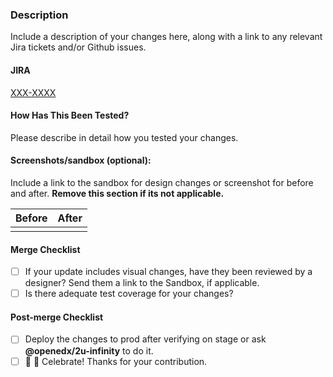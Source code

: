 ### Description

Include a description of your changes here, along with a link to any relevant Jira tickets and/or Github issues.

#### JIRA

[XXX-XXXX](https://2u-internal.atlassian.net/browse/XXX-XXXX)

#### How Has This Been Tested?

Please describe in detail how you tested your changes.

#### Screenshots/sandbox (optional):

Include a link to the sandbox for design changes or screenshot for before and after. **Remove this section if its not applicable.**

|Before|After|
|-------|-----|
|      |      |

#### Merge Checklist

* [ ] If your update includes visual changes, have they been reviewed by a designer? Send them a link to the Sandbox, if applicable.
* [ ] Is there adequate test coverage for your changes?

#### Post-merge Checklist

* [ ] Deploy the changes to prod after verifying on stage or ask **@openedx/2u-infinity** to do it. 
* [ ] 🎉 🙌 Celebrate! Thanks for your contribution.
